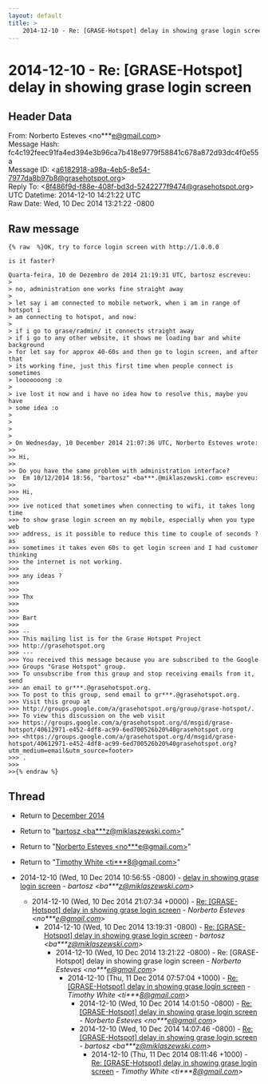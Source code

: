 ```yaml
---
layout: default
title: >
    2014-12-10 - Re: [GRASE-Hotspot] delay in showing grase login screen
---
```


# 2014-12-10 - Re: [GRASE-Hotspot] delay in showing grase login screen

## Header Data

From: Norberto Esteves \<no***e@gmail.com\><br>
Message Hash: fc4c192feec91fa4ed394e3b96ca7b418e9779f58841c678a872d93dc4f0e55a<br>
Message ID: \<a6182918-a98a-4eb5-8e54-7977da8b97b8@grasehotspot.org\><br>
Reply To: \<8f486f9d-f88e-408f-bd3d-5242277f9474@grasehotspot.org\><br>
UTC Datetime: 2014-12-10 14:21:22 UTC<br>
Raw Date: Wed, 10 Dec 2014 13:21:22 -0800<br>

## Raw message

```
{% raw  %}OK, try to force login screen with http://1.0.0.0

is it faster?

Quarta-feira, 10 de Dezembro de 2014 21:19:31 UTC, bartosz escreveu:
>
> no, administration one works fine straight away
>
> let say i am connected to mobile network, when i am in range of hotspot i 
> am connecting to hotspot, and now:
>
> if i go to grase/radmin/ it connects straight away
> if i go to any other website, it shows me loading bar and white background 
> for let say for approx 40-60s and then go to login screen, and after that 
> its working fine, just this first time when people connect is sometimes 
> looooooong :o
>
> ive lost it now and i have no idea how to resolve this, maybe you have 
> some idea :o
>
>
>
>
> On Wednesday, 10 December 2014 21:07:36 UTC, Norberto Esteves wrote:
>>
>> Hi,
>>
>> Do you have the same problem with administration interface? 
>>  Em 10/12/2014 18:56, "bartosz" <ba***.@miklaszewski.com> escreveu:
>>
>>> Hi,
>>>
>>> ive noticed that sometimes when connecting to wifi, it takes long time 
>>> to show grase login screen on my mobile, especially when you type web 
>>> address, is it possible to reduce this time to couple of seconds ? as 
>>> sometimes it takes even 60s to get login screen and I had customer thinking 
>>> the internet is not working.
>>>
>>> any ideas ?
>>>
>>>
>>> Thx
>>>
>>>
>>> Bart
>>>
>>> -- 
>>> This mailing list is for the Grase Hotspot Project 
>>> http://grasehotspot.org
>>> --- 
>>> You received this message because you are subscribed to the Google 
>>> Groups "Grase Hotspot" group.
>>> To unsubscribe from this group and stop receiving emails from it, send 
>>> an email to gr***.@grasehotspot.org.
>>> To post to this group, send email to gr***.@grasehotspot.org.
>>> Visit this group at 
>>> http://groups.google.com/a/grasehotspot.org/group/grase-hotspot/.
>>> To view this discussion on the web visit 
>>> https://groups.google.com/a/grasehotspot.org/d/msgid/grase-hotspot/40612971-e452-4df8-ac99-6ed700526b20%40grasehotspot.org 
>>> <https://groups.google.com/a/grasehotspot.org/d/msgid/grase-hotspot/40612971-e452-4df8-ac99-6ed700526b20%40grasehotspot.org?utm_medium=email&utm_source=footer>
>>> .
>>>
>>{% endraw %}
```

## Thread

+ Return to [December 2014](/archive/2014/12)

+ Return to "[bartosz <ba***z<span>@</span>miklaszewski.com>](/authors/ba___z_at_miklaszewski_com)"
+ Return to "[Norberto Esteves <no***e<span>@</span>gmail.com>](/authors/no___e_at_gmail_com)"
+ Return to "[Timothy White <ti***8<span>@</span>gmail.com>](/authors/ti___8_at_gmail_com)"

+ 2014-12-10 (Wed, 10 Dec 2014 10:56:55 -0800) - [delay in showing grase login screen](/archive/2014/12/f06d2ac7fdc7443c98ddc7415de0526319f5302dad03c475720a955181c96e92) - _bartosz \<ba***z@miklaszewski.com\>_
  + 2014-12-10 (Wed, 10 Dec 2014 21:07:34 +0000) - [Re: [GRASE-Hotspot] delay in showing grase login screen](/archive/2014/12/05dcd4cbc990da862da8d655c872297d5587373ad82a0de2ba1743e758c1da62) - _Norberto Esteves \<no***e@gmail.com\>_
    + 2014-12-10 (Wed, 10 Dec 2014 13:19:31 -0800) - [Re: [GRASE-Hotspot] delay in showing grase login screen](/archive/2014/12/5dd93c0a6c26bbb6cd5b2c20cf4a5cfb9f78cb1093aee6e0fc39849aaf74c303) - _bartosz \<ba***z@miklaszewski.com\>_
      + 2014-12-10 (Wed, 10 Dec 2014 13:21:22 -0800) - Re: [GRASE-Hotspot] delay in showing grase login screen - _Norberto Esteves \<no***e@gmail.com\>_
        + 2014-12-10 (Thu, 11 Dec 2014 07:57:04 +1000) - [Re: [GRASE-Hotspot] delay in showing grase login screen](/archive/2014/12/998267af81a8319c6ab7b240374a8a51d6808816eb22324b35aa74fe9b7f58a7) - _Timothy White \<ti***8@gmail.com\>_
          + 2014-12-10 (Wed, 10 Dec 2014 14:01:50 -0800) - [Re: [GRASE-Hotspot] delay in showing grase login screen](/archive/2014/12/2049b1cdc232f832a58f093905026d235843caf6f618820a2e13c0a513220231) - _Norberto Esteves \<no***e@gmail.com\>_
          + 2014-12-10 (Wed, 10 Dec 2014 14:07:46 -0800) - [Re: [GRASE-Hotspot] delay in showing grase login screen](/archive/2014/12/9ffe52b652587eb1c19c5c2e063f8d6e4da2741b0739d106341d68630810d5bb) - _bartosz \<ba***z@miklaszewski.com\>_
            + 2014-12-10 (Thu, 11 Dec 2014 08:11:46 +1000) - [Re: [GRASE-Hotspot] delay in showing grase login screen](/archive/2014/12/ff4e0d08b7b1b58d0d081a95b3fc9557dd8f517f90e39ba35eff73b2a730d6eb) - _Timothy White \<ti***8@gmail.com\>_

